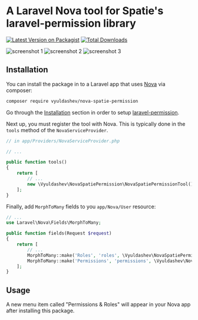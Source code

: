 # A Laravel Nova tool for Spatie's laravel-permission library

[![Latest Version on Packagist](https://img.shields.io/packagist/v/vyuldashev/nova-spatie-permission.svg?style=flat-square)](https://packagist.org/packages/vyuldashev/nova-spatie-permission)
[![Total Downloads](https://img.shields.io/packagist/dt/vyuldashev/nova-spatie-permission.svg?style=flat-square)](https://packagist.org/packages/vyuldashev/nova-spatie-permission)

![screenshot 1](https://raw.githubusercontent.com/vyuldashev/nova-spatie-permission/master/docs/user-resource.png)
![screenshot 2](https://raw.githubusercontent.com/vyuldashev/nova-spatie-permission/master/docs/roles-resource.png)
![screenshot 3](https://raw.githubusercontent.com/vyuldashev/nova-spatie-permission/master/docs/permissions-resource.png)

## Installation

You can install the package in to a Laravel app that uses [Nova](https://nova.laravel.com) via composer:

```bash
composer require vyuldashev/nova-spatie-permission
```

Go through the [Installation](https://github.com/spatie/laravel-permission#installation) section in order to setup [laravel-permission](https://packagist.org/packages/spatie/laravel-permission).

Next up, you must register the tool with Nova. This is typically done in the `tools` method of the `NovaServiceProvider`.

```php
// in app/Providers/NovaServiceProvider.php

// ...

public function tools()
{
    return [
        // ...
        new \Vyuldashev\NovaSpatiePermission\NovaSpatiePermissionTool(),
    ];
}
```

Finally, add `MorphToMany` fields to you `app/Nova/User` resource:

```php
// ...
use Laravel\Nova\Fields\MorphToMany;

public function fields(Request $request)
{
    return [
        // ...
        MorphToMany::make('Roles', 'roles', \Vyuldashev\NovaSpatiePermission\Role::class),
        MorphToMany::make('Permissions', 'permissions', \Vyuldashev\NovaSpatiePermission\Permission::class),
    ];
}
```

## Usage

A new menu item called "Permissions & Roles" will appear in your Nova app after installing this package.
